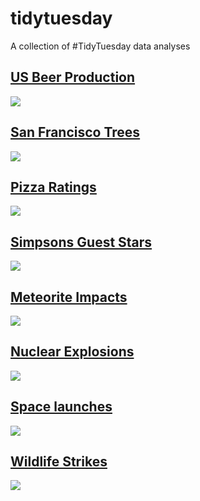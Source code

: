 # tidytuesday
A collection of #TidyTuesday data analyses  

## [US Beer Production](https://github.com/rfordatascience/tidytuesday/tree/master/data/2020/2020-03-31)  
![](/img/beer.png)   

## [San Francisco Trees](https://github.com/rfordatascience/tidytuesday/tree/master/data/2020/2020-01-28)  
![](/img/sf-trees.png)  

## [Pizza Ratings](https://github.com/rfordatascience/tidytuesday/tree/master/data/2019/2019-10-01)  
![](/img/pizza.png)  

## [Simpsons Guest Stars](https://github.com/rfordatascience/tidytuesday/tree/master/data/2019/2019-08-27)  
![](/img/simpsons.png)  

## [Meteorite Impacts](https://github.com/rfordatascience/tidytuesday/tree/master/data/2019/2019-06-11)  
![](/img/meteorite.png)  

## [Nuclear Explosions](https://github.com/rfordatascience/tidytuesday/tree/master/data/2019/2019-08-20)  
![](/img/nuclear.png)  

## [Space launches](https://github.com/rfordatascience/tidytuesday/tree/master/data/2019/2019-01-15)  
![](/img/space.png)     

## [Wildlife Strikes](https://github.com/rfordatascience/tidytuesday/tree/master/data/2019/2019-07-23)  
![](/img/birdstrike.png)  

